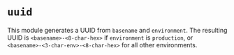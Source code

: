 # `uuid`

This module generates a UUID from `basename` and `environment`. The resulting UUID is `<basename>-<8-char-hex>` if `environment` is `production`, or `<basename>-<3-char-env>-<8-char-hex>` for all other environments.
